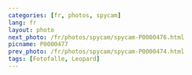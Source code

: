 ```yaml
---
categories: [fr, photos, spycam]
lang: fr
layout: photo
next_photo: /fr/photos/spycam/spycam-P0000476.html
picname: P0000477
prev_photo: /fr/photos/spycam/spycam-P0000474.html
tags: [Fotofalle, Leopard]
---
```

